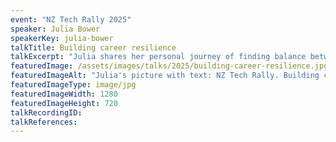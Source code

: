 ```yaml
---
event: "NZ Tech Rally 2025"
speaker: Julia Bower
speakerKey: julia-bower
talkTitle: Building career resilience
talkExcerpt: "Julia shares her personal journey of finding balance between professional and personal life while working full time and co-founding a startup. This talk covers the importance of recognising personal limits, making strategic career choices, and the growing role of Fractional work in achieving resilience and fulfilment."
featuredImage: /assets/images/talks/2025/building-career-resilience.jpg
featuredImageAlt: "Julia's picture with text: NZ Tech Rally. Building career resilience. A talk by Julia Bower, Co-Founder @ The Fractional Directory & Engineer @ Serko"
featuredImageType: image/jpg
featuredImageWidth: 1280
featuredImageHeight: 720
talkRecordingID:
talkReferences:
---
```

